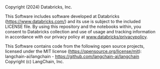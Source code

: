 Copyright (2024) Databricks, Inc.

This Software includes software developed at Databricks (https://www.databricks.com/) and its use is subject to the included LICENSE file.
By using this repository and the notebooks within, you consent to Databricks collection and use of usage and tracking information in accordance with our privacy policy at www.databricks/privacypolicy.

This Software contains code from the following open source projects, licensed under the MIT license (https://opensource.org/license/mit):
langchain-ai/langchain - https://github.com/langchain-ai/langchain
Copyright (c) LangChain, Inc.
